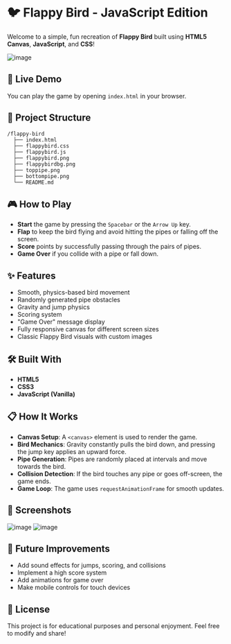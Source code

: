 # 🐦 Flappy Bird - JavaScript Edition

Welcome to a simple, fun recreation of **Flappy Bird** built using **HTML5 Canvas**, **JavaScript**, and **CSS**!

![image](https://github.com/user-attachments/assets/b4cc9b71-f75c-426b-9672-1d6c31768b05)


## 🚀 Live Demo
You can play the game by opening `index.html` in your browser.

## 📂 Project Structure
```
/flappy-bird
  ├── index.html
  ├── flappybird.css
  ├── flappybird.js
  ├── flappybird.png
  ├── flappybirdbg.png
  ├── toppipe.png
  ├── bottompipe.png
  └── README.md
```

## 🎮 How to Play
- **Start** the game by pressing the `Spacebar` or the `Arrow Up` key.
- **Flap** to keep the bird flying and avoid hitting the pipes or falling off the screen.
- **Score** points by successfully passing through the pairs of pipes.
- **Game Over** if you collide with a pipe or fall down.

## ✨ Features
- Smooth, physics-based bird movement
- Randomly generated pipe obstacles
- Gravity and jump physics
- Scoring system
- "Game Over" message display
- Fully responsive canvas for different screen sizes
- Classic Flappy Bird visuals with custom images

## 🛠️ Built With
- **HTML5**
- **CSS3**
- **JavaScript (Vanilla)**

## 📋 How It Works
- **Canvas Setup**: A `<canvas>` element is used to render the game.
- **Bird Mechanics**: Gravity constantly pulls the bird down, and pressing the jump key applies an upward force.
- **Pipe Generation**: Pipes are randomly placed at intervals and move towards the bird.
- **Collision Detection**: If the bird touches any pipe or goes off-screen, the game ends.
- **Game Loop**: The game uses `requestAnimationFrame` for smooth updates.

## 📸 Screenshots
![image](https://github.com/user-attachments/assets/5592bef2-8c00-4f28-b1cb-3901196d0ba8)
![image](https://github.com/user-attachments/assets/b37b8004-02cf-4cb1-b832-db8551cf0b09)

## 🧩 Future Improvements
- Add sound effects for jumps, scoring, and collisions
- Implement a high score system
- Add animations for game over
- Make mobile controls for touch devices

## 📜 License
This project is for educational purposes and personal enjoyment. Feel free to modify and share!
